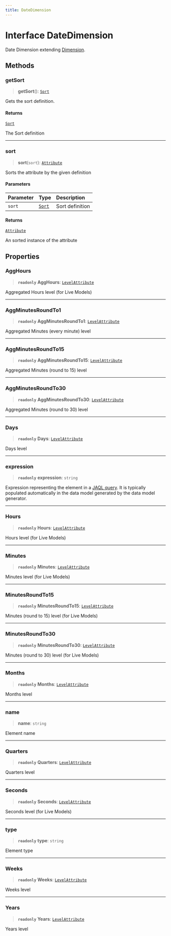 ```yaml
---
title: DateDimension
---
```


# Interface DateDimension

Date Dimension extending [Dimension](interface.Dimension.md).

## Methods

### getSort

> **getSort**(): [`Sort`](../enumerations/enumeration.Sort.md)

Gets the sort definition.

#### Returns

[`Sort`](../enumerations/enumeration.Sort.md)

The Sort definition

***

### sort

> **sort**(`sort`): [`Attribute`](interface.Attribute.md)

Sorts the attribute by the given definition

#### Parameters

| Parameter | Type | Description |
| :------ | :------ | :------ |
| `sort` | [`Sort`](../enumerations/enumeration.Sort.md) | Sort definition |

#### Returns

[`Attribute`](interface.Attribute.md)

An sorted instance of the attribute

## Properties

### AggHours

> **`readonly`** **AggHours**: [`LevelAttribute`](interface.LevelAttribute.md)

Aggregated Hours level (for Live Models)

***

### AggMinutesRoundTo1

> **`readonly`** **AggMinutesRoundTo1**: [`LevelAttribute`](interface.LevelAttribute.md)

Aggregated Minutes (every minute) level

***

### AggMinutesRoundTo15

> **`readonly`** **AggMinutesRoundTo15**: [`LevelAttribute`](interface.LevelAttribute.md)

Aggregated Minutes (round to 15) level

***

### AggMinutesRoundTo30

> **`readonly`** **AggMinutesRoundTo30**: [`LevelAttribute`](interface.LevelAttribute.md)

Aggregated Minutes (round to 30) level

***

### Days

> **`readonly`** **Days**: [`LevelAttribute`](interface.LevelAttribute.md)

Days level

***

### expression

> **`readonly`** **expression**: `string`

Expression representing the element in a [JAQL query](https://sisense.dev/guides/querying/useJaql/).
It is typically populated automatically in the data model generated by the data model generator.

***

### Hours

> **`readonly`** **Hours**: [`LevelAttribute`](interface.LevelAttribute.md)

Hours level (for Live Models)

***

### Minutes

> **`readonly`** **Minutes**: [`LevelAttribute`](interface.LevelAttribute.md)

Minutes level (for Live Models)

***

### MinutesRoundTo15

> **`readonly`** **MinutesRoundTo15**: [`LevelAttribute`](interface.LevelAttribute.md)

Minutes (round to 15) level (for Live Models)

***

### MinutesRoundTo30

> **`readonly`** **MinutesRoundTo30**: [`LevelAttribute`](interface.LevelAttribute.md)

Minutes (round to 30) level (for Live Models)

***

### Months

> **`readonly`** **Months**: [`LevelAttribute`](interface.LevelAttribute.md)

Months level

***

### name

> **name**: `string`

Element name

***

### Quarters

> **`readonly`** **Quarters**: [`LevelAttribute`](interface.LevelAttribute.md)

Quarters level

***

### Seconds

> **`readonly`** **Seconds**: [`LevelAttribute`](interface.LevelAttribute.md)

Seconds level (for Live Models)

***

### type

> **`readonly`** **type**: `string`

Element type

***

### Weeks

> **`readonly`** **Weeks**: [`LevelAttribute`](interface.LevelAttribute.md)

Weeks level

***

### Years

> **`readonly`** **Years**: [`LevelAttribute`](interface.LevelAttribute.md)

Years level
